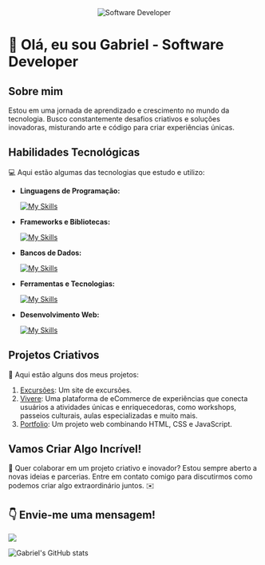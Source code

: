 <div align="center">
  <img src="https://i.pinimg.com/originals/0f/25/e4/0f25e4668c1c7740b5ed41835339d67f.gif" alt="Software Developer">
</div>

# 🚀 Olá, eu sou Gabriel - Software Developer 

## Sobre mim

 Estou em uma jornada de aprendizado e crescimento no mundo da tecnologia. Busco constantemente desafios criativos e soluções inovadoras, misturando arte e código para criar experiências únicas. 

## Habilidades Tecnológicas

💻 Aqui estão algumas das tecnologias que estudo e utilizo:

- **Linguagens de Programação:**
  
  [![My Skills](https://skillicons.dev/icons?i=java,python,c)](https://skillicons.dev)

- **Frameworks e Bibliotecas:**
  
  [![My Skills](https://skillicons.dev/icons?i=django)](https://skillicons.dev)

- **Bancos de Dados:**
  
  [![My Skills](https://skillicons.dev/icons?i=sqlite)](https://skillicons.dev)

- **Ferramentas e Tecnologias:**
  
  [![My Skills](https://skillicons.dev/icons?i=git,github,linux,windows)](https://skillicons.dev)

- **Desenvolvimento Web:**
  
  [![My Skills](https://skillicons.dev/icons?i=html,css,javascript)](https://skillicons.dev)
  

## Projetos Criativos

🎨 Aqui estão alguns dos meus projetos:

1. [Excursões](https://alberio-excursoes.vercel.app/): Um site de excursões.
2. [Vivere](https://github.com/vivereTeam/vivere-front): Uma plataforma de eCommerce de experiências que conecta usuários a atividades únicas e enriquecedoras, como workshops, passeios culturais, aulas especializadas e muito mais.
3. [Portfolio](https://gabriel-matias07.github.io/my-portfolio/): Um projeto web combinando HTML, CSS e JavaScript.

## Vamos Criar Algo Incrível!

💬 Quer colaborar em um projeto criativo e inovador? Estou sempre aberto a novas ideias e parcerias. Entre em contato comigo para discutirmos como podemos criar algo extraordinário juntos. ✉️

## 👇 Envie-me uma mensagem!

<a href="mailto:gabrielpereiramatias07@gmail.com"><img src="https://img.shields.io/badge/-Gmail-%23333?style=for-the-badge&logo=gmail&logoColor=white" target="_blank"></a>

![Gabriel's GitHub stats](https://github-readme-stats.vercel.app/api?username=gabriel-matias07&theme=dark&show_icons=true)

